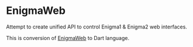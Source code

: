 EnigmaWeb
=========

Attempt to create unified API to control Enigma1 &amp; Enigma2 web interfaces.

This is conversion of [EnigmaWeb](https://github.com/shaxxx/EnigmaWeb) to Dart language.
